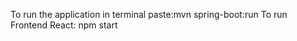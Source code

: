To run the application  in terminal paste:mvn spring-boot:run
To run Frontend React: npm start     
